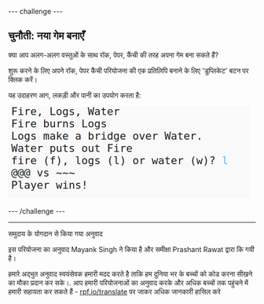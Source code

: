 --- challenge ---

## चुनौती: नया गेम बनाएँ

क्या आप अलग-अलग वस्तुओं के साथ रॉक, पेपर, कैंची की तरह अपना गेम बना सकते हैं?

शुरू करने के लिए अपने रॉक, पेपर कैंची परियोजना की एक प्रतिलिपि बनाने के लिए 'डुप्लिकेट' बटन पर क्लिक करें।

यह उदाहरण आग, लकड़ी और पानी का उपयोग करता है:

![स्क्रीनशॉट](images/rps-fire.png)

--- /challenge ---


***
समुदाय के योगदान से किया गया अनुवाद

इस परियोजना का अनुवाद Mayank Singh ने किया है और समीक्षा Prashant Rawat द्वारा कि गयी  है।

हमारे अद्भुत अनुवाद स्वयंसेवक हमारी मदद करते है ताकि हम दुनिया भर के बच्चों को कोड करना सीखने का मौका प्रदान कर सके।. आप हमारी परियोजनाओं का अनुवाद करके और अधिक बच्चों तक पहुंचने में हमारी सहायता कर सकते हैं - [rpf.io/translate](https://rpf.io/translate) पर जाकर अधिक जानकारी हासिल करे